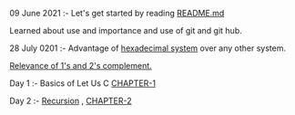 09 June 2021 :- Let's get started by reading [README.md](https://github.com/cleanhand/phase-1-SWAPNIL-7-MSD/blob/main/README.md)

Learned about use and importance and use of git and git hub.

28 July 0201 :- Advantage of [hexadecimal system](https://github.com/cleanhand/phase-1-SWAPNIL-7-MSD/blob/main/hexadecimal.md) over any other system.

[Relevance of 1's and 2's complement.](https://github.com/cleanhand/phase-1-SWAPNIL-7-MSD/blob/main/Relevance%20of%201's%20complement%20%26%202's%20complement.md)

Day 1 :- Basics of Let Us C   [CHAPTER-1](https://github.com/cleanhand/phase-1-SWAPNIL-7-MSD/blob/main/LET%20US%20C/Chapter1.md)

Day 2 :- [Recursion](https://github.com/cleanhand/phase-1-SWAPNIL-7-MSD/blob/main/recursion.md) , [CHAPTER-2](https://github.com/cleanhand/phase-1-SWAPNIL-7-MSD/blob/main/LET%20US%20C/Chapter2.md)
